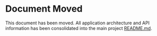 # Document Moved

This document has been moved. All application architecture and API information has been consolidated into the main project [README.md](../README.md).
